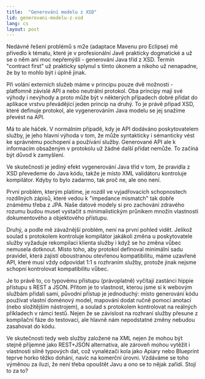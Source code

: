 ```yaml
---
title:  "Generování modelu z XSD"
lid: generovani-modelu-z-xsd
lang: cs
layout: post
---
```


Nedávné řešení problémů s m2e (adaptace Mavenu pro Eclipse) mě přivedlo k tématu, které je v profesionální Javě prakticky dogmatické a už se o něm ani moc nepřemýšlí - generování Java tříd z XSD. Termín "contract first" už prakticky splynul s tímto úkonem a nikoho už nenapadne, že by to mohlo být i‎ úplně jinak.

Při volání externích služeb máme v principu pouze dvě možnosti - platfomně závislé API a nebo neutrální protokol. Oba principy mají své výhody i nevýhody a proto může být v některých případech dobré přidat do aplikace vrstvu převádějící jeden princip na druhý. To je právě případ XSD, které definuje protokol, ale vygenerováním‎ Java modelu se jej snažíme převést na API.

Má to ale háček. V normálním případě, kdy je API dodáváno poskytovatelem služby, je jeho hlavní výhoda v tom, že může syntakticky i sémanticky‎ vést ke správnému pochopení a používání služby. Generované API ale k informacím obsaženým v protokolu už žádné další přidat nemůže. To začíná být důvod k zamyšlení.

Ve skutečnosti je jediný efekt vygenerování Java tříd v tom, že pravidla z XSD převedeme do Java kódu, takže je místo XML validátoru kontroluje kompilátor. Kdyby to bylo zadarmo, tak proč ne, ale ono není.

První problém, kterým platíme, je rozdíl ve vyjadřovacích schopnostech rozdílných zápisů, které vedou k "impedance mismatch" tak dobře známému třeba z JPA.‎ Naše datové modely si pro zachování zdravého rozumu budou muset vystačit s minimalistickým‎ průnikem množin vlastností dokumentového a objektového přístupu.

Druhý, a podle mě závažnější problém, není na první pohled vidět. Jelikož soulad s protokolem kontroluje kompilátor jakákoli změna u poskytovatele služby vyžaduje rekompilaci klienta služby i když se ho změna vůbec nemusela dotknout. Místo toho, aby protokol definoval minimální sadu pravidel, která zajistí oboustranou otevřenou kompatibilitu, máme uzavřené API, které musí vždy odpovídat 1:1 s rozhraním služby, protože jinak nejsme schopní kontrolovat kompatibilitu vůbec.

Je to právě to, co typovému přístupu (právoplatně) vyčítají zastánci hippie přístupu s REST a JSON. Přitom je to vlastnost, kterou jsme si k webovým službám přidali sami, původní přístup je jednoduchý: místo generování kódu používat vlastní doménový model, mapování dodat ručně pomocí anotací (nebo složitějším nástrojem), ‎a soulad s protokolem kontrolovat na reálných příkladech v rámci testů. Nejen že se závislost na rozhraní služby přesune z kompilační fáze do testovací, ale hlavně nám nepodstatné změny nebudou zasahovat do kódu.

Ve skutečnosti tedy web služby založené na XML nejen že mohou být stejně příjemné jako REST+JSON alternativa, ale zároveň mohou vytěžit i vlastnosti silně typových dat, což vynalézači kola jako Apiary nebo Blueprint teprve horko těžko dohání, navíc na komerční úrovni. Vzdáváme se toho výměnou za iluzi, že není třeba opouštět Javu a ono se to nějak zařídí. Stojí to za to?
